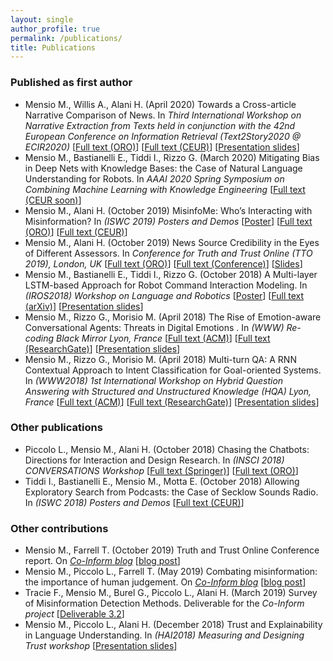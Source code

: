 ```yaml
---
layout: single
author_profile: true
permalink: /publications/
title: Publications
---
```


### Published as first author

- Mensio M., Willis A., Alani H. (April 2020) Towards a Cross-article Narrative Comparison of News. In *Third International Workshop on Narrative Extraction from Texts held in conjunction with the 42nd European Conference on Information Retrieval (Text2Story2020 @ ECIR2020)* [[Full text (ORO)](http://oro.open.ac.uk/69887/)] [[Full text (CEUR)](http://ceur-ws.org/Vol-2593/paper11.pdf)] [[Presentation slides](https://www.slideshare.net/MartinoMensio/towards-a-crossarticle-narrative-comparison-of-news)]
- Mensio M., Bastianelli E., Tiddi I., Rizzo G. (March 2020) Mitigating Bias in Deep Nets with Knowledge Bases: the Case of Natural Language Understanding for Robots. In *AAAI 2020 Spring Symposium on Combining Machine Learning with Knowledge Engineering* [[Full text (CEUR soon)](TODO)]
- Mensio M., Alani H. (October 2019) MisinfoMe: Who’s Interacting with Misinformation? In *(ISWC 2019) Posters and Demos* [[Poster](/assets/docs/2019_ISWC_poster.pdf)] [[Full text (ORO)](http://oro.open.ac.uk/66341/)] [[Full text (CEUR)](http://ceur-ws.org/Vol-2456/paper57.pdf)]
- Mensio M., Alani H. (October 2019) News Source Credibility in the Eyes of Different Assessors. In *Conference for Truth and Trust Online (TTO 2019), London, UK* [[Full text (ORO)](http://oro.open.ac.uk/62771/)] [[Full text (Conference)](https://doi.org/10.36370/tto.2019.3)] [[Slides](https://www.slideshare.net/MartinoMensio/news-source-credibility-in-the-eyes-of-different-assessors)]
- Mensio M., Bastianelli E., Tiddi I., Rizzo G. (October 2018) A Multi-layer LSTM-based Approach for Robot Command Interaction Modeling. In *(IROS2018) Workshop on Language and Robotics* [[Poster](/assets/docs/2018_IROS_poster.pdf)] [[Full text (arXiv)](https://arxiv.org/abs/1811.05242)] [[Presentation slides](https://www.slideshare.net/MartinoMensio/a-multilayer-lstmbased-approach-for-robot-command-interaction-modeling)]
- Mensio M., Rizzo G., Morisio M. (April 2018) The Rise of Emotion-aware Conversational Agents: Threats in Digital Emotions . In *(WWW) Re-coding Black Mirror Lyon, France* [[Full text (ACM)](https://dl.acm.org/doi/10.1145/3184558.3191607)] [[Full text (ResearchGate)](https://www.researchgate.net/publication/324634203_The_Rise_of_Emotion-aware_Conversational_Agents_Threats_in_Digital_Emotions)] [[Presentation slides](https://www.slideshare.net/MartinoMensio/the-rise-of-emotionaware-conversational-agents-threats-in-digital-emotions)]
- Mensio M., Rizzo G., Morisio M. (April 2018) Multi-turn QA: A RNN Contextual Approach to Intent Classification for Goal-oriented Systems. In *(WWW2018) 1st International Workshop on Hybrid Question Answering with Structured and Unstructured Knowledge (HQA) Lyon, France* [[Full text (ACM)](https://dl.acm.org/doi/10.1145/3184558.3191539)] [[Full text (ResearchGate)](https://www.researchgate.net/publication/324629724_Multi-turn_QA_A_RNN_Contextual_Approach_to_Intent_Classification_for_Goal-oriented_Systems)] [[Presentation slides](https://www.slideshare.net/MartinoMensio/multiturn-qa-a-rnn-contextual-approach-to-intent-classification-for-goaloriented-systems)]

### Other publications

- Piccolo L., Mensio M., Alani H. (October 2018) Chasing the Chatbots: Directions for Interaction and Design Research. In *(INSCI 2018) CONVERSATIONS Workshop* [[Full text (Springer)](https://link.springer.com/chapter/10.1007/978-3-030-17705-8_14)] [[Full text (ORO)](http://oro.open.ac.uk/57382/)]
- Tiddi I., Bastianelli E., Mensio M., Motta E. (October 2018) Allowing Exploratory Search from Podcasts: the Case of Secklow Sounds Radio. In *(ISWC 2018) Posters and Demos* [[Full text (CEUR)](http://ceur-ws.org/Vol-2180/paper-71.pdf)]

### Other contributions

- Mensio M., Farrell T. (October 2019) Truth and Trust Online Conference report. On *[Co-Inform blog](https://coinform.eu/blog/)* [[blog post](https://coinform.eu/truth-and-trust-conference/)]
- Mensio M., Piccolo L., Farrell T. (May 2019) Combating misinformation: the importance of human judgement. On *[Co-Inform blog](https://coinform.eu/blog/)* [[blog post](https://coinform.eu/combating-misinformation-the-importance-of-human-judgement/)]
- Tracie F., Mensio M., Burel G., Piccolo L., Alani H. (March 2019) Survey of Misinformation Detection Methods. Deliverable for the *Co-Inform project* [[Deliverable 3.2](https://coinform.eu/wp-content/uploads/2019/05/D3.2-H2020-Co-Inform-Survey-of-Misinformation-Detection-Methods.pdf)]
- Mensio M., Piccolo L., Alani H. (December 2018) Trust and Explainability in Language Understanding. In *(HAI2018) Measuring and Designing Trust workshop* [[Presentation slides](https://www.slideshare.net/MartinoMensio/trust-and-explainability-in-language-understanding)]
